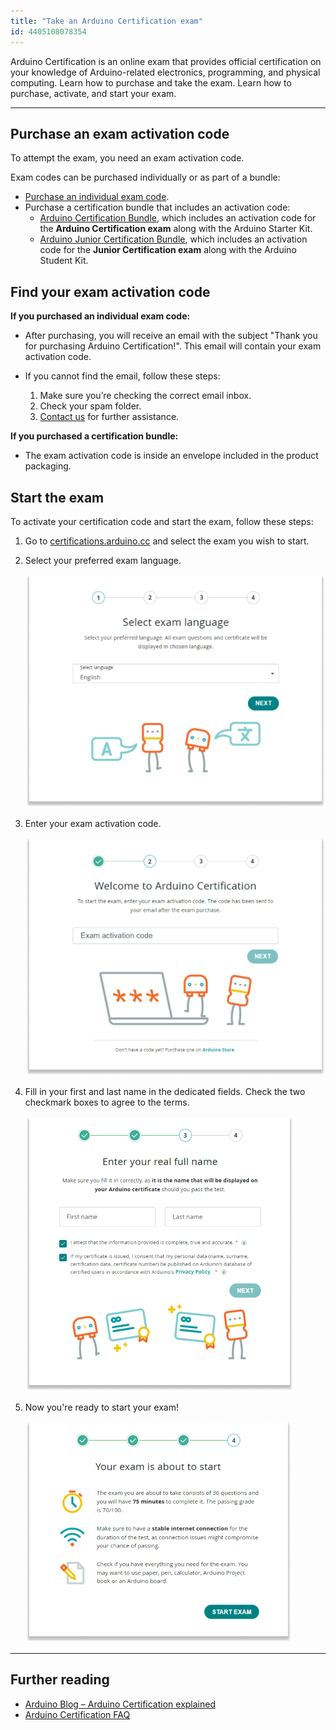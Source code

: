 ```yaml
---
title: "Take an Arduino Certification exam"
id: 4405108078354
---
```


Arduino Certification is an online exam that provides official certification on your knowledge of Arduino-related electronics, programming, and physical computing. Learn how to purchase and take the exam. Learn how to purchase, activate, and start your exam.

---

## Purchase an exam activation code

To attempt the exam, you need an exam activation code.

Exam codes can be purchased individually or as part of a bundle:

* [Purchase an individual exam code](https://digital-store.arduino.cc/certification/purchase/exam-type).
* Purchase a certification bundle that includes an activation code:
  * [Arduino Certification Bundle](https://store.arduino.cc/products/arduino-fundamentals-bundle), which includes an activation code for the **Arduino Certification exam** along with the Arduino Starter Kit.
  * [Arduino Junior Certification Bundle](https://store.arduino.cc/products/junior-certification-bundle), which includes an activation code for the **Junior Certification exam** along with the Arduino Student Kit.

## Find your exam activation code

**If you purchased an individual exam code:**

* After purchasing, you will receive an email with the subject "Thank you for purchasing Arduino Certification!". This email will contain your exam activation code.
* If you cannot find the email, follow these steps:

  1. Make sure you’re checking the correct email inbox.
  2. Check your spam folder.
  3. [Contact us](https://www.arduino.cc/en/contact-us/) for further assistance.

**If you purchased a certification bundle:**

* The exam activation code is inside an envelope included in the product packaging.

## Start the exam

To activate your certification code and start the exam, follow these steps:

1. Go to [certifications.arduino.cc](https://certifications.arduino.cc/) and select the exam you wish to start.

1. Select your preferred exam language.

    ![Dialog for picking exam language](img/exam_language.png)

1. Enter your exam activation code.

    ![Dialog for entering exam activation code](img/exam_certification_code.png)

1. Fill in your first and last name in the dedicated fields. Check the two checkmark boxes to agree to the terms.

    ![Dialog for entering your name](img/name_dialog.png)

1. Now you're ready to start your exam!

    ![Dialog for starting the exam](img/start_exam.png)

---

## Further reading

* [Arduino Blog – Arduino Certification explained](https://blog.arduino.cc/2021/11/12/arduino-certification-explained/)
* [Arduino Certification FAQ](https://content.arduino.cc/assets/ACP%20FAQ.pdf)
